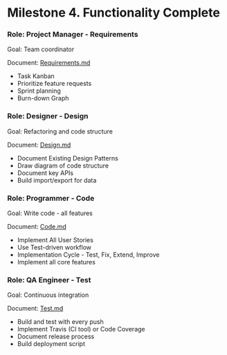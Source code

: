 # Milestone 4. Functionality Complete

### Role: Project Manager - Requirements

Goal: Team coordinator

Document: [Requirements.md](Requirements.md)

* Task Kanban
* Prioritize feature requests
* Sprint planning
* Burn-down Graph


### Role: Designer - Design

Goal: Refactoring and code structure

Document: [Design.md](Design.md)

* Document Existing Design Patterns
* Draw diagram of code structure
* Document key APIs
* Build import/export for data


### Role: Programmer - Code

Goal: Write code - all features

Document: [Code.md](Code.md)

* Implement All User Stories
* Use Test-driven workflow
* Implementation Cycle - Test, Fix, Extend, Improve
* Implement all core features 


### Role: QA Engineer - Test

Goal: Continuous integration

Document: [Test.md](Test.md)

* Build and test with every push
* Implement Travis (CI tool) or Code Coverage
* Document release process
* Build deployment script
